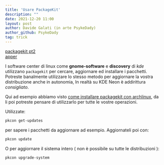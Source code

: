 ```yaml
---
title: 'Usare PackageKit'
description: ""
date: 2021-12-20 11:00
layout: post
author: Davide Galati (in arte PsykeDady)
author_github: PsykeDady
tag: trick
---
```


[packagekit pt2](https://feed.linuxpeople.org/posts/packagekit-pt2)  
[apper](https://feed.linuxpeople.org/posts/apper)  

I software center di linux come **gnome-software** e **discovery** di *kde* utilizzano `packagekit` per cercare, aggiornare ed installare i pacchetti.  
Potreste banalmente utilizzare lo stesso metodo per aggiornare la vostra distribuzione anche in autonomia, In realtà su KDE Neon è addirittura *consigliato*.  

Qui ad esempio abbiamo visto [come installare packagekit con archlinux](https://feed.linuxpeople.orgs/posts/discover-e-pacman), da li poi potreste pensare di utilizzarlo per tutte le vostre operazioni.  

Utilizzate:  

```bash
pkcon get-updates 
```

per sapere i pacchetti da aggiornare ad esempio. Aggiornateli poi con:

```bash
pkcon update 
```

O per aggiornare il sistema intero ( non è possibile su tutte le distribuzioni ):

```bash
pkcon upgrade-system
```
